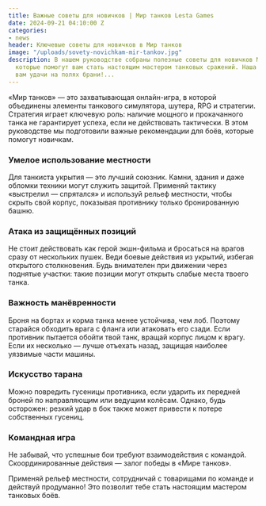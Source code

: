 ```yaml
---
title: Важные советы для новичков | Мир танков Lesta Games
date: 2024-09-21 04:10:00 Z
categories:
- news
header: Ключевые советы для новичков в Мир танков
image: "/uploads/sovety-novichkam-mir-tankov.jpg"
description: В нашем руководстве собраны полезные советы для новичков Мир танков,
  которые помогут вам стать настоящим мастером танковых сражений. Наша команда желает
  вам удачи на полях брани!...
---
```


<p>&laquo;Мир танков&raquo; &mdash; это захватывающая онлайн-игра, в которой объединены элементы танкового симулятора, шутера, RPG и стратегии. Стратегия играет ключевую роль: наличие мощного и прокачанного танка не гарантирует успеха, если не действовать тактически. В этом руководстве мы подготовили важные рекомендации для боёв, которые помогут новичкам.</p>
<h3>Умелое использование местности</h3>
<p>Для танкиста укрытия &mdash; это лучший союзник. Камни, здания и даже обломки техники могут служить защитой. Применяй тактику &laquo;выстрелил &mdash; спрятался&raquo; и используй рельеф местности, чтобы скрыть свой корпус, показывая противнику только бронированную башню.</p>
<h3>Атака из защищённых позиций</h3>
<p>Не стоит действовать как герой экшн-фильма и бросаться на врагов сразу от нескольких пушек. Веди боевые действия из укрытий, избегая открытого столкновения. Будь внимателен при движении через поднятые участки: такие позиции могут открыть слабые места твоего танка.</p>
<h3>Важность манёвренности</h3>
<p>Броня на бортах и корма танка менее устойчива, чем лоб. Поэтому старайся обходить врага с фланга или атаковать его сзади. Если противник пытается обойти твой танк, вращай корпус лицом к врагу. Если их несколько &mdash; лучше отъехать назад, защищая наиболее уязвимые части машины.</p>
<h3>Искусство тарана</h3>
<p>Можно повредить гусеницы противника, если ударить их передней броней по направляющим или ведущим колёсам. Однако, будь осторожен: резкий удар в бок также может привести к потере собственных гусениц.</p>
<h3>Командная игра</h3>
<p>Не забывай, что успешные бои требуют взаимодействия с командой. Скоординированные действия &mdash; залог победы в &laquo;Мире танков&raquo;.</p>
<p>Применяй рельеф местности, сотрудничай с товарищами по команде и действуй продуманно! Это позволит тебе стать настоящим мастером танковых боёв.</p>